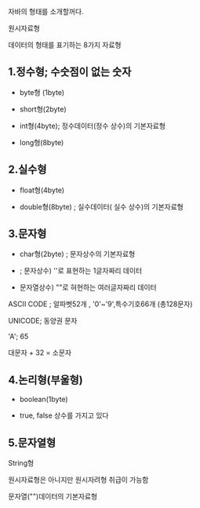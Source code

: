 자바의 형태를 소개할꺼다.

원시자료형

데이터의 형태를 표기하는 8가지 자료형


## 1.정수형; 수숫점이 없는 숫자

* byte형 (1byte)

* short형(2byte)

* int형(4byte); 정수데이터(정수 상수)의 기본자료형

* long형(8byte)


## 2.실수형

* float형(4byte)

* double형(8byte) ; 실수데이터( 실수 상수)의 기본자료형


## 3.문자형

* char형(2byte) ; 문자상수의 기본자료형

* ; 문자상수) ''로 표현하는 1글자짜리 데이터

* 문자열상수) ""로 혀현하는 여러글자짜리 데이터


ASCII CODE ; 알파벳52개 , '0'~'9',특수기호66개 (총128문자)

UNICODE; 동양권 문자

'A'; 65

대문자 + 32 = 소문자


## 4.논리형(부울형)

* boolean(1byte)

* true, false 상수를 가지고 있다


## 5.문자열형

String형

원시자료형은 아니지만 원시자려형 취급이 가능함

문자열("")데이터의 기본자료형
